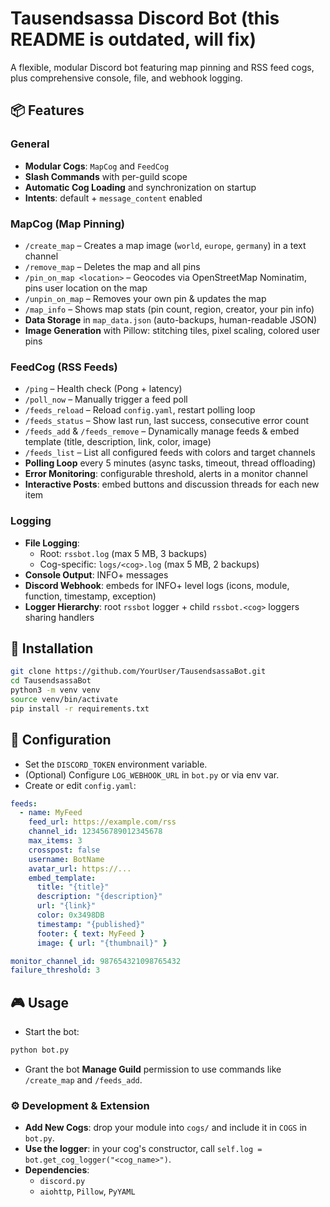 # Tausendsassa Discord Bot (this README is outdated, will fix)

A flexible, modular Discord bot featuring map pinning and RSS feed cogs, plus comprehensive console, file, and webhook logging.

## 📦 Features

### General
- **Modular Cogs**: `MapCog` and `FeedCog`  
- **Slash Commands** with per-guild scope  
- **Automatic Cog Loading** and synchronization on startup  
- **Intents**: default + `message_content` enabled  

### MapCog (Map Pinning)
- `/create_map` – Creates a map image (`world`, `europe`, `germany`) in a text channel  
- `/remove_map` – Deletes the map and all pins  
- `/pin_on_map <location>` – Geocodes via OpenStreetMap Nominatim, pins user location on the map  
- `/unpin_on_map` – Removes your own pin & updates the map  
- `/map_info` – Shows map stats (pin count, region, creator, your pin info)  
- **Data Storage** in `map_data.json` (auto-backups, human-readable JSON)  
- **Image Generation** with Pillow: stitching tiles, pixel scaling, colored user pins  

### FeedCog (RSS Feeds)
- `/ping` – Health check (Pong + latency)  
- `/poll_now` – Manually trigger a feed poll  
- `/feeds_reload` – Reload `config.yaml`, restart polling loop  
- `/feeds_status` – Show last run, last success, consecutive error count  
- `/feeds_add` & `/feeds_remove` – Dynamically manage feeds & embed template (title, description, link, color, image)  
- `/feeds_list` – List all configured feeds with colors and target channels  
- **Polling Loop** every 5 minutes (async tasks, timeout, thread offloading)  
- **Error Monitoring**: configurable threshold, alerts in a monitor channel  
- **Interactive Posts**: embed buttons and discussion threads for each new item  

### Logging
- **File Logging**:  
  - Root: `rssbot.log` (max 5 MB, 3 backups)  
  - Cog-specific: `logs/<cog>.log` (max 5 MB, 2 backups)  
- **Console Output**: INFO+ messages  
- **Discord Webhook**: embeds for INFO+ level logs (icons, module, function, timestamp, exception)  
- **Logger Hierarchy**: root `rssbot` logger + child `rssbot.<cog>` loggers sharing handlers  

## 🚀 Installation

```bash
git clone https://github.com/YourUser/TausendsassaBot.git
cd TausendsassaBot
python3 -m venv venv
source venv/bin/activate
pip install -r requirements.txt
```

## 🔧 Configuration
- Set the `DISCORD_TOKEN` environment variable.
- (Optional) Configure `LOG_WEBHOOK_URL` in `bot.py` or via env var.
- Create or edit `config.yaml`:
```yaml
feeds:
  - name: MyFeed
    feed_url: https://example.com/rss
    channel_id: 123456789012345678
    max_items: 3
    crosspost: false
    username: BotName
    avatar_url: https://...
    embed_template:
      title: "{title}"
      description: "{description}"
      url: "{link}"
      color: 0x3498DB
      timestamp: "{published}"
      footer: { text: MyFeed }
      image: { url: "{thumbnail}" }

monitor_channel_id: 987654321098765432
failure_threshold: 3
```
## 🎮 Usage
- Start the bot:
```bash
python bot.py
```
- Grant the bot **Manage Guild** permission to use commands like `/create_map` and `/feeds_add`.

### ⚙️ Development & Extension
- **Add New Cogs**: drop your module into `cogs/` and include it in `COGS` in `bot.py`.
- **Use the logger**: in your cog's constructor, call `self.log = bot.get_cog_logger("<cog_name>")`.
- **Dependencies**:
  - `discord.py`
  - `aiohttp`, `Pillow`, `PyYAML`